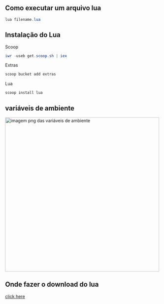 ## Como executar um arquivo lua
```powershell
lua filename.lua
```

## Instalação do Lua
Scoop
```powershell
iwr -useb get.scoop.sh | iex
```

Extras
```powershell
scoop bucket add extras
```

Lua
```powershell
scoop install lua
```

## variáveis de ambiente
<image src="./public/variaveis-ambiente.png" width="500px" height="500px" alt="imagem png das variáveis de ambiente">

## Onde fazer o download do lua
[click here](https://www.lua.org/download.html)
